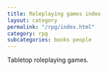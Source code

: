 ```yaml
---
title: Roleplaying games index
layout: category
permalink: "/rpg/index.html"
category: rpg
subcategories: books people
---
```


Tabletop roleplaying games.
